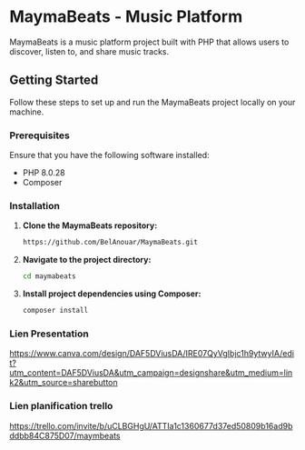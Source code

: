 # MaymaBeats - Music Platform

MaymaBeats is a music platform project built with PHP that allows users to discover, listen to, and share music tracks.

## Getting Started

Follow these steps to set up and run the MaymaBeats project locally on your machine.

### Prerequisites

Ensure that you have the following software installed:

- PHP 8.0.28 
- Composer

### Installation

1. **Clone the MaymaBeats repository:**

    ```bash
    https://github.com/BelAnouar/MaymaBeats.git
    ```

2. **Navigate to the project directory:**

    ```bash
    cd maymabeats
    ```

3. **Install project dependencies using Composer:**

    ```bash
    composer install
    ```
### Lien Presentation
https://www.canva.com/design/DAF5DViusDA/IRE07QyVgIbjc1h9ytwyIA/edit?utm_content=DAF5DViusDA&utm_campaign=designshare&utm_medium=link2&utm_source=sharebutton
### Lien planification trello
https://trello.com/invite/b/uCLBGHgU/ATTIa1c1360677d37ed50809b16ad9bddbb84C875D07/maymbeats
